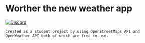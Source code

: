 # Worther the new weather app

[![Discord](https://img.shields.io/discord/984443866969149491?color=7389D8&label=%20&logo=discord&logoColor=ffffff&labelColor=6A7EC2)](https://discord.gg/n6xr3ZWM8J)

    Created as a student project by using OpenStreetMaps API and OpenWeather API both of which are free to use.
    